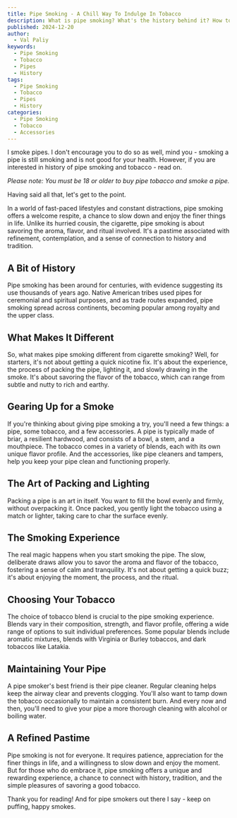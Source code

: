 ```yaml
---
title: Pipe Smoking - A Chill Way To Indulge In Tobacco
description: What is pipe smoking? What's the history behind it? How to chose tobacco and pack your smoking pipe? Why and how do so many people indulge in smoking a pipe?
published: 2024-12-20
author:
  - Val Paliy
keywords:
  - Pipe Smoking
  - Tobacco
  - Pipes
  - History
tags:
  - Pipe Smoking
  - Tobacco
  - Pipes
  - History
categories:
  - Pipe Smoking
  - Tobacco
  - Accessories
---
```


I smoke pipes. I don't encourage you to do so as well, mind you - smoking a pipe is still smoking and is not good for your health. However, if you are interested in history of pipe smoking and tobacco - read on.

_Please note: You must be 18 or older to buy pipe tobacco and smoke a pipe._

Having said all that, let's get to the point.

In a world of fast-paced lifestyles and constant distractions, pipe smoking offers a welcome respite, a chance to slow down and enjoy the finer things in life. Unlike its hurried cousin, the cigarette, pipe smoking is about savoring the aroma, flavor, and ritual involved. It's a pastime associated with refinement, contemplation, and a sense of connection to history and tradition.

## A Bit of History

Pipe smoking has been around for centuries, with evidence suggesting its use thousands of years ago. Native American tribes used pipes for ceremonial and spiritual purposes, and as trade routes expanded, pipe smoking spread across continents, becoming popular among royalty and the upper class.

## What Makes It Different

So, what makes pipe smoking different from cigarette smoking? Well, for starters, it's not about getting a quick nicotine fix. It's about the experience, the process of packing the pipe, lighting it, and slowly drawing in the smoke. It's about savoring the flavor of the tobacco, which can range from subtle and nutty to rich and earthy.

## Gearing Up for a Smoke

If you're thinking about giving pipe smoking a try, you'll need a few things: a pipe, some tobacco, and a few accessories. A pipe is typically made of briar, a resilient hardwood, and consists of a bowl, a stem, and a mouthpiece. The tobacco comes in a variety of blends, each with its own unique flavor profile. And the accessories, like pipe cleaners and tampers, help you keep your pipe clean and functioning properly.

## The Art of Packing and Lighting

Packing a pipe is an art in itself. You want to fill the bowl evenly and firmly, without overpacking it. Once packed, you gently light the tobacco using a match or lighter, taking care to char the surface evenly.

## The Smoking Experience

The real magic happens when you start smoking the pipe. The slow, deliberate draws allow you to savor the aroma and flavor of the tobacco, fostering a sense of calm and tranquility. It's not about getting a quick buzz; it's about enjoying the moment, the process, and the ritual.

## Choosing Your Tobacco

The choice of tobacco blend is crucial to the pipe smoking experience. Blends vary in their composition, strength, and flavor profile, offering a wide range of options to suit individual preferences. Some popular blends include aromatic mixtures, blends with Virginia or Burley tobaccos, and dark tobaccos like Latakia.

## Maintaining Your Pipe

A pipe smoker's best friend is their pipe cleaner. Regular cleaning helps keep the airway clear and prevents clogging. You'll also want to tamp down the tobacco occasionally to maintain a consistent burn. And every now and then, you'll need to give your pipe a more thorough cleaning with alcohol or boiling water.

## A Refined Pastime

Pipe smoking is not for everyone. It requires patience, appreciation for the finer things in life, and a willingness to slow down and enjoy the moment. But for those who do embrace it, pipe smoking offers a unique and rewarding experience, a chance to connect with history, tradition, and the simple pleasures of savoring a good tobacco.

Thank you for reading! And for pipe smokers out there I say - keep on puffing, happy smokes.
